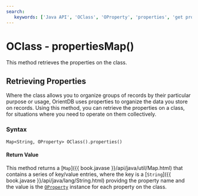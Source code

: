 ```yaml
---
search:
   keywords: ['Java API', 'OClass', 'OProperty', 'properties', 'get properties map', 'propertiesMap']
---
```


# OClass - propertiesMap()

This method retrieves the properties on the class.

## Retrieving Properties

Where the class allows you to organize groups of records by their particular purpose or usage, OrientDB uses properties to organize the data you store on records.  Using this method, you can retrieve the properties on a class, for situations where you need to operate on them collectively.

### Syntax

```
Map<String, OProperty> OClass().properties()
```

#### Return Value

This method returns a [`Map`]({{ book.javase }}/api/java/util/Map.html) that contains a series of key/value entries, where the key is a [`String`]({{ book.javase }}/api/java/lang/String.html) providng the property name and the value is the [`OProperty`](../OProperty.md) instance for each property on the class. 


